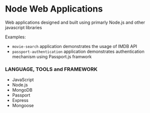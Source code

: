 # Node Web Applications
Web applications designed and built using primarly Node.js and other javascript libraries

Examples:</br>
- `movie-search` application demonstrates the usage of IMDB API
- `passport-authentication` application demonstrates authentication mechanism using Passport.js framwork

### LANGUAGE, TOOLS and FRAMEWORK

- JavaScript
- Node.js
- MongoDB
- Passport
- Express
- Mongoose